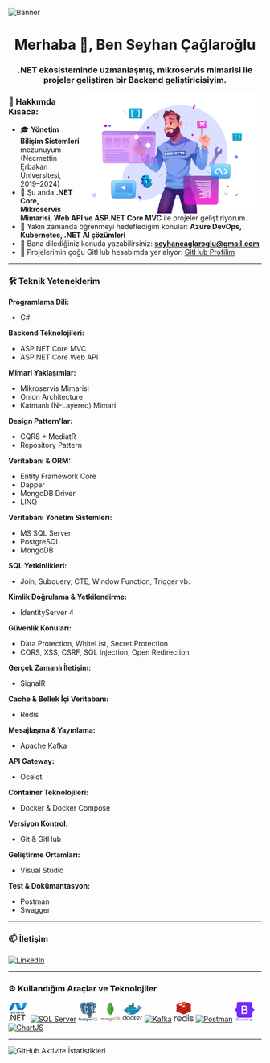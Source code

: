 ![Banner](https://media.licdn.com/dms/image/v2/D4D16AQGw0oQ6afbkmA/profile-displaybackgroundimage-shrink_350_1400/B4DZbY1xxsH8AY-/0/1747394699011?e=1752710400&v=beta&t=059P-foABYRuJ0AmyoWllMyxuTW2iCSQBrTeBO-A7wU)

<h1 align="center">Merhaba 👋, Ben Seyhan Çağlaroğlu</h1>
<h3 align="center">.NET ekosisteminde uzmanlaşmış, mikroservis mimarisi ile projeler geliştiren bir Backend geliştiricisiyim.</h3>

<img align="right" src="https://github.com/SeyhanCaglaroglu/SeyhanCaglaroglu/blob/main/2211.w026.n002.2759B.p1.2759.jpg?raw=true" width="360px"/>

### 🚀 Hakkımda Kısaca:

- 🎓 **Yönetim Bilişim Sistemleri** mezunuyum (Necmettin Erbakan Üniversitesi, 2019–2024)
- 🔭 Şu anda **.NET Core, Mikroservis Mimarisi, Web API ve ASP.NET Core MVC** ile projeler geliştiriyorum.
- 🌱 Yakın zamanda öğrenmeyi hedeflediğim konular: **Azure DevOps, Kubernetes, .NET AI çözümleri**
- 💬 Bana dilediğiniz konuda yazabilirsiniz: **seyhancaglaroglu@gmail.com**
- 🔗 Projelerimin çoğu GitHub hesabımda yer alıyor: [GitHub Profilim](https://github.com/SeyhanCaglaroglu)

---

### 🛠️ Teknik Yeteneklerim

**Programlama Dili:**
- C#

**Backend Teknolojileri:**
- ASP.NET Core MVC
- ASP.NET Core Web API

**Mimari Yaklaşımlar:**
- Mikroservis Mimarisi
- Onion Architecture
- Katmanlı (N-Layered) Mimari

**Design Pattern'lar:**
- CQRS + MediatR
- Repository Pattern

**Veritabanı & ORM:**
- Entity Framework Core
- Dapper
- MongoDB Driver
- LINQ

**Veritabanı Yönetim Sistemleri:**
- MS SQL Server
- PostgreSQL
- MongoDB

**SQL Yetkinlikleri:**
- Join, Subquery, CTE, Window Function, Trigger vb.

**Kimlik Doğrulama & Yetkilendirme:**
- IdentityServer 4

**Güvenlik Konuları:**
- Data Protection, WhiteList, Secret Protection
- CORS, XSS, CSRF, SQL Injection, Open Redirection

**Gerçek Zamanlı İletişim:**
- SignalR

**Cache & Bellek İçi Veritabanı:**
- Redis

**Mesajlaşma & Yayınlama:**
- Apache Kafka

**API Gateway:**
- Ocelot

**Container Teknolojileri:**
- Docker & Docker Compose

**Versiyon Kontrol:**
- Git & GitHub

**Geliştirme Ortamları:**
- Visual Studio

**Test & Dokümantasyon:**
- Postman
- Swagger

---

### 📫 İletişim

<p align="left">
<a href="https://www.linkedin.com/in/seyhan-%C3%A7a%C4%9Flaro%C4%9Flu-083b9929a/" target="_blank">
<img align="center" src="https://raw.githubusercontent.com/rahuldkjain/github-profile-readme-generator/master/src/images/icons/Social/linked-in-alt.svg" alt="LinkedIn" height="30" width="40" />
</a>
</p>

---

### ⚙️ Kullandığım Araçlar ve Teknolojiler

<p align="left">
<a href="https://dotnet.microsoft.com/" target="_blank"><img src="https://raw.githubusercontent.com/devicons/devicon/master/icons/dot-net/dot-net-original-wordmark.svg" alt=".NET" width="40" height="40"/></a>
<a href="https://www.microsoft.com/en-us/sql-server" target="_blank"><img src="https://www.svgrepo.com/show/303229/microsoft-sql-server-logo.svg" alt="SQL Server" width="40" height="40"/></a>
<a href="https://www.postgresql.org" target="_blank"><img src="https://raw.githubusercontent.com/devicons/devicon/master/icons/postgresql/postgresql-original-wordmark.svg" alt="PostgreSQL" width="40" height="40"/></a>
<a href="https://www.mongodb.com/" target="_blank"><img src="https://raw.githubusercontent.com/devicons/devicon/master/icons/mongodb/mongodb-original-wordmark.svg" alt="MongoDB" width="40" height="40"/></a>
<a href="https://www.docker.com/" target="_blank"><img src="https://raw.githubusercontent.com/devicons/devicon/master/icons/docker/docker-original-wordmark.svg" alt="Docker" width="40" height="40"/></a>
<a href="https://kafka.apache.org/" target="_blank"><img src="https://www.vectorlogo.zone/logos/apache_kafka/apache_kafka-icon.svg" alt="Kafka" width="40" height="40"/></a>
<a href="https://redis.io" target="_blank"><img src="https://raw.githubusercontent.com/devicons/devicon/master/icons/redis/redis-original-wordmark.svg" alt="Redis" width="40" height="40"/></a>
<a href="https://postman.com" target="_blank"><img src="https://www.vectorlogo.zone/logos/getpostman/getpostman-icon.svg" alt="Postman" width="40" height="40"/></a>
<a href="https://getbootstrap.com" target="_blank"><img src="https://raw.githubusercontent.com/devicons/devicon/master/icons/bootstrap/bootstrap-plain-wordmark.svg" alt="Bootstrap" width="40" height="40"/></a>
<a href="https://www.chartjs.org" target="_blank"><img src="https://www.chartjs.org/media/logo-title.svg" alt="ChartJS" width="40" height="40"/></a>
</p>

---

<p><img align="left" src="https://github-readme-streak-stats.herokuapp.com/?user=seyhancaglaroglu&" alt="GitHub Aktivite İstatistikleri" /></p>

